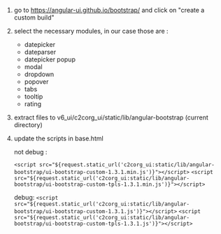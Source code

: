 1) go to https://angular-ui.github.io/bootstrap/ and click on "create a custom build"

2) select the necessary modules, in our case those are : 
	- datepicker
	- dateparser
	- datepicker popup
	- modal
	- dropdown
	- popover
	- tabs
	- tooltip
	- rating

3) extract files to v6_ui/c2corg_ui/static/lib/angular-bootstrap (current directory)

4) update the scripts in base.html

	not debug :

    `<script src="${request.static_url('c2corg_ui:static/lib/angular-bootstrap/ui-bootstrap-custom-1.3.1.min.js')}"></script>`
    `<script src="${request.static_url('c2corg_ui:static/lib/angular-bootstrap/ui-bootstrap-custom-tpls-1.3.1.min.js')}"></script>`

	debug:
    `<script src="${request.static_url('c2corg_ui:static/lib/angular-bootstrap/ui-bootstrap-custom-1.3.1.js')}"></script>`
    `<script src="${request.static_url('c2corg_ui:static/lib/angular-bootstrap/ui-bootstrap-custom-tpls-1.3.1.js')}"></script>`
